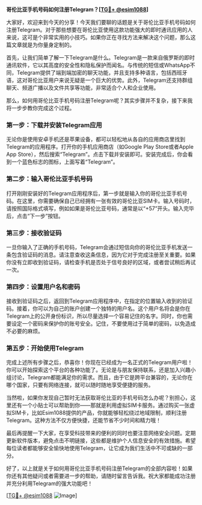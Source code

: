 **哥伦比亚手机号码如何注册Telegram？[[TG💪+ @esim1088](https://t.me/s/esim1088)]**

大家好，欢迎来到今天的分享！今天我们要聊的话题是关于哥伦比亚手机号码如何注册Telegram。对于那些想要在哥伦比亚使用这款功能强大的即时通讯应用的人来说，这可是个非常实用的小技巧。如果你正在寻找方法来解决这个问题，那么这篇文章就是为你量身定制的。

首先，让我们简单了解一下Telegram是什么。Telegram是一款来自俄罗斯的即时通讯软件，它以其高度的安全性和隐私保护而闻名。与传统的短信或WhatsApp不同，Telegram提供了端到端加密的聊天功能，并且支持多种语言，包括西班牙语，这对哥伦比亚用户来说无疑是一个巨大的优势。此外，Telegram还支持群组聊天、频道广播以及文件共享等功能，非常适合个人和企业使用。

那么，如何用哥伦比亚手机号码注册Telegram呢？其实步骤并不复杂，接下来我将一步步教你完成这个过程。

### 第一步：下载并安装Telegram应用

无论你是使用安卓手机还是苹果设备，都可以轻松地从各自的应用商店里找到Telegram的应用程序。打开你的手机应用商店（如Google Play Store或者Apple App Store），然后搜索“Telegram”。点击下载并安装即可。安装完成后，你会看到一个蓝色标志的图标，上面写着“Telegram”。

### 第二步：输入哥伦比亚手机号码

打开刚刚安装好的Telegram应用程序后，第一步就是输入你的哥伦比亚手机号码。在这里，你需要确保自己已经拥有一张有效的哥伦比亚SIM卡。输入号码时，请按照国际格式填写，例如如果是哥伦比亚号码，通常是以“+57”开头。输入完毕后，点击“下一步”按钮。

### 第三步：接收验证码

一旦你输入了正确的手机号码，Telegram会通过短信向你的哥伦比亚手机发送一条包含验证码的消息。请注意查收这条信息，因为它对于完成注册至关重要。如果你没有立即收到验证码，请检查手机是否处于信号良好的区域，或者尝试稍后再试一次。

### 第四步：设置用户名和密码

接收到验证码之后，返回到Telegram应用程序中，在指定的位置输入收到的验证码。接着，你可以为自己的账户创建一个独特的用户名。这个用户名将会是你在Telegram上的公开身份标识，所以尽量选择一个容易记住的名字。同时，你也需要设定一个密码来保护你的账号安全。记住，不要使用过于简单的密码，以免造成不必要的麻烦。

### 第五步：开始使用Telegram

完成上述所有步骤之后，恭喜你！你现在已经成为一名正式的Telegram用户啦！你可以开始探索这个平台的各种功能了。无论是与朋友保持联系，还是加入兴趣小组讨论，Telegram都能满足你的需求。而且，由于它是跨平台兼容的，无论你在哪个国家，只要有网络连接，就可以随时随地享受便捷的服务。

当然啦，如果你发现自己暂时无法获取哥伦比亚的手机号码怎么办呢？别担心，这里还有一个小贴士可以帮助到你——那就是利用虚拟SIM卡服务。通过购买一张虚拟SIM卡，比如Esim1088提供的产品，你就能够轻松绕过地域限制，顺利注册Telegram。这种方法不仅方便快捷，还能节省不少时间和精力哦！

最后再提醒一下大家，在享受科技带来的便利的同时也要注意网络安全问题。定期更新软件版本，避免点击不明链接，这些都是维护个人信息安全的有效措施。希望每位读者都能够安全愉快地使用Telegram，让它成为我们生活中不可或缺的一部分。

好了，以上就是关于如何用哥伦比亚手机号码注册Telegram的全部内容啦！如果你还有其他疑问或者需要进一步的帮助，请随时留言告诉我。祝大家都能成功注册并充分利用Telegram的强大功能吧！

[[TG💪+ @esim1088](https://t.me/s/esim1088) ![Image](https://i.postimg.cc/4NQfJmqS/Snipaste-2025-05-13-00-14-12.png)]